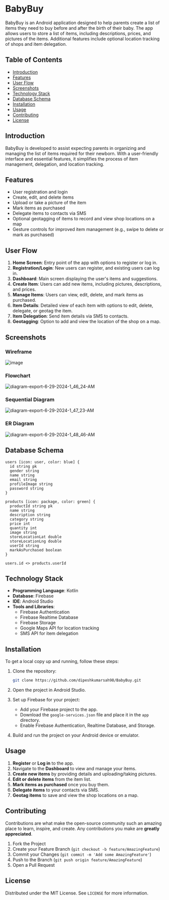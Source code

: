 # BabyBuy

BabyBuy is an Android application designed to help parents create a list of items they need to buy before and after the birth of their baby. The app allows users to store a list of items, including descriptions, prices, and pictures of the items. Additional features include optional location tracking of shops and item delegation.

## Table of Contents

- [Introduction](#introduction)
- [Features](#features)
- [User Flow](#user-flow)
- [Screenshots](#screenshots)
- [Technology Stack](#technology-stack)
- [Database Schema](#database-schema)
- [Installation](#installation)
- [Usage](#usage)
- [Contributing](#contributing)
- [License](#license)

## Introduction

BabyBuy is developed to assist expecting parents in organizing and managing the list of items required for their newborn. With a user-friendly interface and essential features, it simplifies the process of item management, delegation, and location tracking.

## Features

- User registration and login
- Create, edit, and delete items
- Upload or take a picture of the item
- Mark items as purchased
- Delegate items to contacts via SMS
- Optional geotagging of items to record and view shop locations on a map
- Gesture controls for improved item management (e.g., swipe to delete or mark as purchased)

## User Flow

1. **Home Screen**: Entry point of the app with options to register or log in.
2. **Registration/Login**: New users can register, and existing users can log in.
3. **Dashboard**: Main screen displaying the user's items and suggestions.
4. **Create Item**: Users can add new items, including pictures, descriptions, and prices.
5. **Manage Items**: Users can view, edit, delete, and mark items as purchased.
6. **Item Details**: Detailed view of each item with options to edit, delete, delegate, or geotag the item.
7. **Item Delegation**: Send item details via SMS to contacts.
8. **Geotagging**: Option to add and view the location of the shop on a map.

## Screenshots

### Wireframe
![image](https://github.com/dipeshkumarsah98/BabyBuy/assets/63381568/d38eb84e-b816-4de2-8b1f-d548dc2c7664)

### Flowchart
![diagram-export-6-29-2024-1_46_24-AM](https://github.com/dipeshkumarsah98/BabyBuy/assets/63381568/676be832-f372-4f3f-9ec2-16565bc9df92)

### Sequential Diagram
![diagram-export-6-29-2024-1_47_23-AM](https://github.com/dipeshkumarsah98/BabyBuy/assets/63381568/002b4998-2e6e-49e1-be0d-0e573c79061a)

### ER Diagram
![diagram-export-6-29-2024-1_48_46-AM](https://github.com/dipeshkumarsah98/BabyBuy/assets/63381568/e1615a45-5a28-4e36-8938-fe38ebd49ed7)

## Database Schema

```plaintext
users [icon: user, color: blue] {
  id string pk
  gender string
  name string
  email string
  profileImage string
  password string
}

products [icon: package, color: green] {
  productId string pk
  name string
  description string
  category string
  price int
  quantity int
  image string
  storeLocationLat double
  storeLocationLng double
  userId string
  markAsPurchased boolean
}

users.id <> products.userId
```

## Technology Stack
- **Programming Language**: Kotlin
- **Database**: Firebase
- **IDE**: Android Studio
- **Tools and Libraries**:
  - Firebase Authentication
  - Firebase Realtime Database
  - Firebase Storage
  - Google Maps API for location tracking
  - SMS API for item delegation


## Installation

To get a local copy up and running, follow these steps:

1. Clone the repository:
    ```bash
    git clone https://github.com/dipeshkumarsah98/BabyBuy.git
    ```
2. Open the project in Android Studio.
3. Set up Firebase for your project:
    - Add your Firebase project to the app.
    - Download the `google-services.json` file and place it in the `app` directory.
    - Enable Firebase Authentication, Realtime Database, and Storage.

4. Build and run the project on your Android device or emulator.

## Usage

1. **Register** or **Log in** to the app.
2. Navigate to the **Dashboard** to view and manage your items.
3. **Create new items** by providing details and uploading/taking pictures.
4. **Edit or delete items** from the item list.
5. **Mark items as purchased** once you buy them.
6. **Delegate items** to your contacts via SMS.
7. **Geotag items** to save and view the shop locations on a map.

## Contributing

Contributions are what make the open-source community such an amazing place to learn, inspire, and create. Any contributions you make are **greatly appreciated**.

1. Fork the Project
2. Create your Feature Branch (`git checkout -b feature/AmazingFeature`)
3. Commit your Changes (`git commit -m 'Add some AmazingFeature'`)
4. Push to the Branch (`git push origin feature/AmazingFeature`)
5. Open a Pull Request

## License

Distributed under the MIT License. See `LICENSE` for more information.


